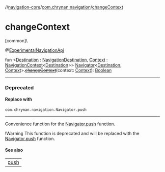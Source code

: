 //[navigation-core](../../index.md)/[com.chrynan.navigation](index.md)/[changeContext](change-context.md)

# changeContext

[common]\

@[ExperimentalNavigationApi](-experimental-navigation-api/index.md)

fun &lt;[Destination](change-context.md) : [NavigationDestination](index.md#1223765350%2FClasslikes%2F-215881696), [Context](change-context.md) : [NavigationContext](-navigation-context/index.md)&lt;[Destination](change-context.md)&gt;&gt; [Navigator](-navigator/index.md)&lt;[Destination](change-context.md), [Context](change-context.md)&gt;.[~~changeContext~~](change-context.md)(context: [Context](change-context.md)): [Boolean](https://kotlinlang.org/api/latest/jvm/stdlib/kotlin/-boolean/index.html)

---

### Deprecated

#### Replace with

```kotlin
com.chrynan.navigation.Navigator.push
```
---

Convenience function for the [Navigator.push](push.md) function.

!Warning This function is deprecated and will be replaced with the [Navigator.push](push.md) function.

#### See also

| |
|---|
| [push](push.md) |
